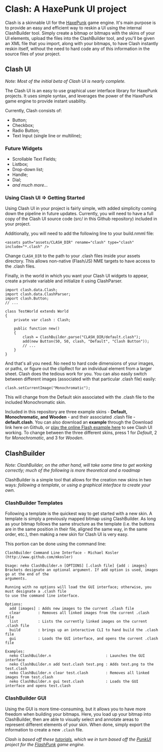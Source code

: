 # Clash: A HaxePunk UI project

Clash is a skinnable UI for the [HaxePunk](http://www.haxepunk.com) game engine. It's main purpose is to provide an easy and efficient way to reskin a UI using the internal ClashBuilder tool. Simply create a bitmap or bitmaps with the skins of your UI elements, upload the files into the ClashBuilder tool, and you'll be given an XML file that you import, along with your bitmaps, to have Clash instantly reskin itself, without the need to hard code any of this information in the source files of your project.


## Clash UI

*Note: Most of the initial beta of Clash UI is nearly complete.*

The Clash UI is an easy to use graphical user interface library for HaxePunk projects. It uses simple syntax, and leverages the power of the HaxePunk game engine to provide instant usability.

Currently, Clash consists of:

- Button;
- Checkbox;
- Radio Button;
- Text Input (single line or multiline);

### Future Widgets

- Scrollable Text Fields;
- Listbox;
- Drop-down list;
- Handle;
- Dial;
- *and much more...*

### Using Clash UI => Getting Started

Using Clash UI in your project is fairly simple, with added simplicity coming down the pipeline in future updates. Currently, you will need to have a full copy of the Clash UI source code (src/ in this Github repository) included in your project.

Additionally, you will need to add the following line to your build.nmml file:

	<assets path="assets/CLASH_DIR" rename="clash" type="clash" include="*.clash" />

Change `CLASH_DIR` to the path to your .clash files inside your assets directory. This allows non-native (Flash/JS) NME targets to have access to the .clash files.

Finally, in the world in which you want your Clash UI widgets to appear, create a private variable and initialize it using ClashParser.

	import clash.data.Clash;
	import clash.data.ClashParser;
	import clash.Button;
	// ...

	class TestWorld extends World
	{
		private var clash : Clash;

		public function new()
		{
			clash = ClashBuilder.parse("CLASH_DIR/default.clash");
			add(new Button(50, 50, clash, "Default", "Clash Button"));
			// ...
		}
	}

And that's all you need. No need to hard code dimensions of your images, or paths, or figure out the clipRect for an individual element from a larger sheet. Clash does the tedious work for you. You can also easily switch between different images (associated with that particular .clash file) easily:

	clash.setCurrentImage("Monochromatic");

This will change from the Default skin associated with the .clash file to the included Monochromatic skin.

Included in this repository are three example skins - **Default, Monochromatic, and Wooden** - and their associated .clash file - **default.clash**. You can also download an **example** through the Download link here on Github, or [play the online Flash example here](http://dl.dropbox.com/u/49569739/ClashUIExample.swf) to see Clash UI working. To change between the three different skins, press 1 for *Default*, 2 for *Monochromatic*, and 3 for *Wooden*.

## ClashBuilder

*Note: ClashBuilder, on the other hand, will take some time to get working correctly; much of the following is more theoretical and a roadmap*

ClashBuilder is a simple tool that allows for the creation new skins in two ways: *following a template*, or *using a graphical interface to create your own.*

### ClashBuilder Templates

Following a template is the quickest way to get started with a new skin. A template is simply a previously mapped bitmap using ClashBuilder. As long as your bitmap follows the same structure as the template (i.e. the buttons are in the same position in their file, aligned the same way, in the same order, etc.), then making a new skin for Clash UI is very easy.

This portion can be done using the command line:

	ClashBuilder Command Line Interface - Michael Kosler (http://www.github.com/mkosler)

	Usage: neko ClashBuilder.n [OPTIONS] [.clash file] {add : images}
	Brackets designate an optional argument. If add option is used, images go at the end of the
	arguments.

	Running with no options will load the GUI interface; otherwise, you must designate a .clash file
	to use the command line interface.

	Options:
	  add [images] : Adds new images to the current .clash file
	  clear        : Removes all linked images from the current .clash file
	  list         : Lists the currently linked images on the current .clash file
	  build        : brings up an interactive CLI to hand build the .clash file
	  gui          : Loads the GUI interface, and opens the current .clash file

	Examples:
	  neko ClashBuilder.n                         : Launches the GUI interface
	  neko ClashBuilder.n add test.clash test.png : Adds test.png to the test.clash
	  neko ClashBuilder.n clear test.clash        : Removes all linked images from test.clash
	  neko ClashBuilder.n gui test.clash          : Loads the GUI interface and opens test.clash

### ClashBuilder GUI

Using the GUI is more time-consuming, but it allows you to have more freedom when building your bitmaps. Here, you load up your bitmap into ClashBuilder, then are able to visually select and annotate areas to represent different elements of your skin. When done, simply export the information to create a new `.clash` file.

*Clash is based off these [tutorials](http://active.tutsplus.com/tutorials/games/how-to-make-ui-components-for-flashpunk-games/), which we in turn based off the [PunkUI](http://flashpunk.net/forums/index.php?topic=1415.0) project for the [FlashPunk](http://flashpunk.net/) game engine.*